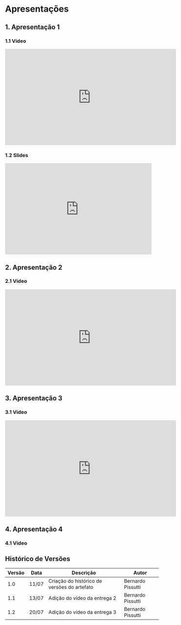 # Apresentações

## 1. Apresentação 1

### 1.1 Vídeo

<iframe width="560" height="315" src="https://www.youtube.com/embed/kQOjxLq-SfE" title="YouTube video player" frameborder="0" allow="accelerometer; autoplay; clipboard-write; encrypted-media; gyroscope; picture-in-picture" allowfullscreen></iframe>

### 1.2 Slides

<iframe src="https://docs.google.com/presentation/d/e/2PACX-1vSlfqGE0JRhItlgMUzfNQQpOxw4e3KG4YQNpt5dFZjR4qIK7wlmRxWt79wP5Is1Xjr9GbUitu6l1bFJ/embed?start=false&loop=false&delayms=3000" frameborder="0" width="480" height="299" allowfullscreen="true" mozallowfullscreen="true" webkitallowfullscreen="true"></iframe>

## 2. Apresentação 2

### 2.1 Vídeo

<iframe width="560" height="315" src="https://www.youtube.com/embed/BCFY3L6ppLQ?start=3" title="YouTube video player" frameborder="0" allow="accelerometer; autoplay; clipboard-write; encrypted-media; gyroscope; picture-in-picture" allowfullscreen></iframe>

## 3. Apresentação 3

### 3.1 Vídeo

<iframe width="560" height="315" src="https://www.youtube.com/embed/YLnvhw-rwyE" title="YouTube video player" frameborder="0" allow="accelerometer; autoplay; clipboard-write; encrypted-media; gyroscope; picture-in-picture" allowfullscreen></iframe>

## 4. Apresentação 4

### 4.1 Vídeo



## Histórico de Versões
| Versão | Data  | Descrição                                   | Autor             |
|--------|-------|---------------------------------------------|-------------------|
| 1.0    | 11/07 | Criação do histórico de versões do artefato | Bernardo Pissutti |
| 1.1    | 13/07 | Adição do vídeo da entrega 2                | Bernardo Pissutti |
| 1.2    | 20/07 | Adição do vídeo da entrega 3                | Bernardo Pissutti |
